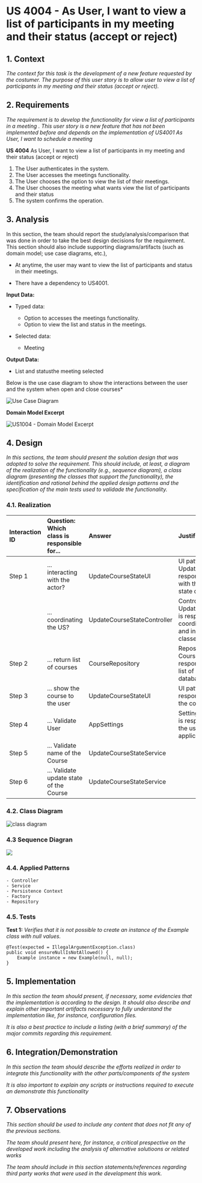 # US 4004 - As User, I want to view a list of participants in my meeting and their status (accept or reject)


## 1. Context

*The context for this task is the development of a new feature requested by the costumer. The purpose of this user story is to allow user to view a list of participants in my meeting and their status (accept or reject).*

## 2. Requirements

*The requirement is to develop the functionality for view a list of participants in a meeting . This user story is a new feature that has not been implemented before and depends on the implementation of US4001 As User, I want to schedule a meeting*

**US 4004** As User, I want to view a list of participants in my meeting and their status (accept or reject)
1. The User authenticates in the system.
2. The User accesses the meetings functionality.
3. The User chooses the option to view the list of their meetings.
4. The User chooses the meeting what wants view the list of participants and their status
5. The system confirms the operation.


## 3. Analysis
In this section, the team should report the study/analysis/comparison that was done in order to take the best design decisions for the requirement. This section should also include supporting diagrams/artifacts (such as domain model; use case diagrams, etc.),

- At anytime, the user may want to view the list of participants and status in their meetings.

- There have a dependency to US4001.

**Input Data:**

* Typed data:
    * Option to accesses the meetings functionality.
    * Option to view the list and status in the meetings.


* Selected data:
    * Meeting

**Output Data:**

* List and statusthe meeting selected

Below is the use case diagram to show the interactions between the user and the system when open and close courses*

![Use Case Diagram](Use_Case_Diagram.svg)


**Domain Model Excerpt**

![](DomainModel_Excerpt.png "US1004 - Domain Model Excerpt")

## 4. Design

*In this sections, the team should present the solution design that was adopted to solve the requirement. This should include, at least, a diagram of the realization of the functionality (e.g., sequence diagram), a class diagram (presenting the classes that support the functionality), the identification and rational behind the applied design patterns and the specification of the main tests used to validade the functionality.*

### 4.1. Realization


| Interaction ID | Question: Which class is responsible for... | Answer                      | Justification (with patterns)                                                                                                |
|:---------------|:--------------------------------------------|:----------------------------|:-----------------------------------------------------------------------------------------------------------------------------|
| Step 1         | ... interacting with the actor?             | UpdateCourseStateUI         | UI pattern: UpdateCourseState is responsible for interacting with the actor to update the state of courses.                  |
|                | ... coordinating the US?                    | UpdateCourseStateController | Controller pattern: UpdateCourseStateController is responsible for coordinating the use case and invoking necessary classes. |
| Step 2         | ... return list of courses                  | CourseRepository            | Repository pattern: CourseRepository is responsible for retrieving the list of courses from the database.                    |
| Step 3         | ... show the course to the user             | UpdateCourseStateUI                | UI pattern: ListCourseUI is responsible for presenting the courses to the user.                                              |
| Step 4         | ... Validate User                           | AppSettings                 | Settings pattern: AppSettings is responsible for validating if the user is valid based on application settings.              |
| Step 5         | ... Validate name of the Course             | UpdateCourseStateService    |                                                                                                                              |
| Step 6         | ... Validate update state of the Course     | UpdateCourseStateService    |                                                                                                                              |


### 4.2. Class Diagram

![class diagram](Class_Diagram.svg "A Class Diagram")

### 4.3 Sequence Diagran
![](Sequence_Diagram.svg)



### 4.4. Applied Patterns
    - Controller
    - Service
    - Persistence Context
    - Factory
    - Repository

### 4.5. Tests

**Test 1:** *Verifies that it is not possible to create an instance of the Example class with null values.*

```
@Test(expected = IllegalArgumentException.class)
public void ensureNullIsNotAllowed() {
	Example instance = new Example(null, null);
}
````

## 5. Implementation

*In this section the team should present, if necessary, some evidencies that the implementation is according to the design. It should also describe and explain other important artifacts necessary to fully understand the implementation like, for instance, configuration files.*

*It is also a best practice to include a listing (with a brief summary) of the major commits regarding this requirement.*

## 6. Integration/Demonstration

*In this section the team should describe the efforts realized in order to integrate this functionality with the other parts/components of the system*

*It is also important to explain any scripts or instructions required to execute an demonstrate this functionality*

## 7. Observations

*This section should be used to include any content that does not fit any of the previous sections.*

*The team should present here, for instance, a critical prespective on the developed work including the analysis of alternative solutioons or related works*

*The team should include in this section statements/references regarding third party works that were used in the development this work.*